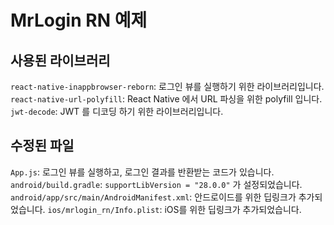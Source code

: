 # MrLogin RN 예제

## 사용된 라이브러리

`react-native-inappbrowser-reborn`: 로그인 뷰를 실행하기 위한 라이브러리입니다.
`react-native-url-polyfill`: React Native 에서 URL 파싱을 위한 polyfill 입니다.
`jwt-decode`: JWT 를 디코딩 하기 위한 라이브러리입니다.

## 수정된 파일

`App.js`: 로그인 뷰를 실행하고, 로그인 결과를 반환받는 코드가 있습니다.
`android/build.gradle`: `supportLibVersion = "28.0.0"` 가 설정되었습니다.
`android/app/src/main/AndroidManifest.xml`: 안드로이드를 위한 딥링크가 추가되었습니다.
`ios/mrlogin_rn/Info.plist`: iOS를 위한 딥링크가 추가되었습니다.
